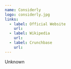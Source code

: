 ```yaml
---
name: Considerly
logo: considerly.jpg
links:
  - label: Official Website
    url: 
  - label: Wikipedia
    url: 
  - label: Crunchbase
    url: 
---
```


Unknown